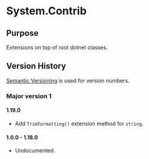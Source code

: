 ﻿# System.Contrib

## Purpose

Extensions on top of root dotnet classes.

## Version History

[Semantic Versioning](http://semver.org/) is used for version numbers.

### Major version 1

#### 1.19.0

* Add `TrimFormatting()` extension method for `string`.

#### 1.0.0 - 1.18.0

* Undocumented.
